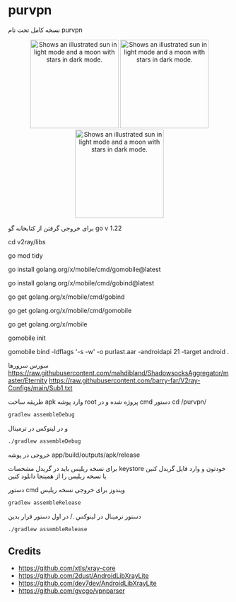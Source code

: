 # purvpn
نسخه کامل تحت نام purvpn
<center>
  <picture>
   <img alt="Shows an illustrated sun in light mode and a moon with stars in dark mode." src="https://github.com/davudsedft/purvpn/blob/main/links/uu.jpg" width="200px"  >
</picture>
 <picture>
   <img alt="Shows an illustrated sun in light mode and a moon with stars in dark mode." src="https://github.com/davudsedft/purvpn/blob/main/links/rr.jpg" width="200px"  >
</picture>
 <picture>
   <img alt="Shows an illustrated sun in light mode and a moon with stars in dark mode." src="https://github.com/davudsedft/purvpn/blob/main/links/cc.jpg" width="200px"  >
</picture>
</center>

برای خروجی گرفتن از کتابخانه گو
go v 1.22

cd v2ray/libs

go mod tidy

go install golang.org/x/mobile/cmd/gomobile@latest

go install golang.org/x/mobile/cmd/gobind@latest

go get golang.org/x/mobile/cmd/gobind

go get golang.org/x/mobile/cmd/gomobile

go get golang.org/x/mobile

gomobile init

gomobile bind -ldflags '-s -w' -o purlast.aar -androidapi 21 -target android .



سورس سرورها
https://raw.githubusercontent.com/mahdibland/ShadowsocksAggregator/master/Eternity
https://raw.githubusercontent.com/barry-far/V2ray-Configs/main/Sub1.txt



طریقه ساخت apk
وارد پوشه root  پروژه شده و در cmd دستور 
cd /purvpn/

```sh
gradlew assembleDebug
```
و در لینوکس در ترمینال 
```sh
./gradlew assembleDebug
```
خروجی در پوشه 
app/build/outputs/apk/release



برای نسخه ریلیس باید در گریدل مشخصات keystore خودتون و وارد فایل گریدل کنین یا نسخه ریلیس را از همینجا دانلود کنین

دستور cmd ویندوز برای خروجی نسخه ریلیس 


```sh
gradlew assembleRelease
```

دستور ترمینال در لینوکس ./ در اول دستور قرار بدین



```sh
./gradlew assembleRelease
```




## Credits
- https://github.com/xtls/xray-core
- https://github.com/2dust/AndroidLibXrayLite
- https://github.com/dev7dev/AndroidLibXrayLite
- https://github.com/gvcgo/vpnparser


